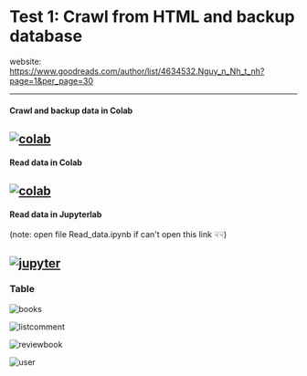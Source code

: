 
# Test 1: Crawl from HTML and backup database

website: https://www.goodreads.com/author/list/4634532.Nguy_n_Nh_t_nh?page=1&per_page=30

------------

#### Crawl and backup data in Colab

[![colab](https://user-images.githubusercontent.com/47073675/90618940-d489c280-e23a-11ea-9b3b-56c70bf3bd3b.JPG)](https://colab.research.google.com/drive/1FlTRvCEuOyFTzMLjqbQfa6udsAFVKsBu#scrollTo=vGUL-OdMpDJm)
------------

#### Read data in Colab

[![colab](https://user-images.githubusercontent.com/47073675/90618955-d94e7680-e23a-11ea-8183-577b88380d89.JPG)
](https://colab.research.google.com/drive/1dJmfMnWAhs1lqENv3KwhwVYxcQt5rLkB?usp=sharing)
------------


#### Read data in Jupyterlab
(note: open file Read_data.ipynb if can't open this link ☟☟)

[![jupyter](https://user-images.githubusercontent.com/47073675/90623264-72cc5700-e240-11ea-8540-8265fb7b7efd.JPG)
](https://jupyterlab-26.labs.cognitiveclass.ai/hub/user-redirect/lab/tree/labs/DB0201EN/Read_data.ipynb)
------------

### Table

![books](https://user-images.githubusercontent.com/47073675/90618861-bc19a800-e23a-11ea-8b01-f019df0e3f25.JPG)


![listcomment](https://user-images.githubusercontent.com/47073675/90618951-d81d4980-e23a-11ea-92ad-62a37295c43e.JPG)


![reviewbook](https://user-images.githubusercontent.com/47073675/90618957-d9e70d00-e23a-11ea-8e31-a0554b046868.JPG)


![user](https://user-images.githubusercontent.com/47073675/90618959-d9e70d00-e23a-11ea-81c4-adc2fd50fdcf.JPG)
